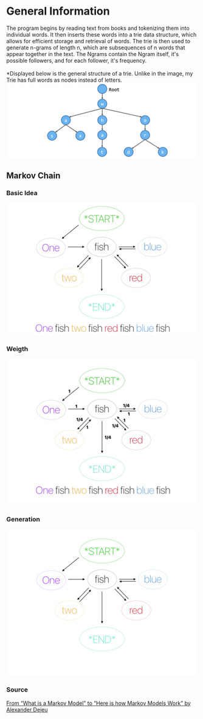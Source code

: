 # General Information
The program begins by reading text from books and tokenizing them into individual words. It then inserts these words into a trie data structure, which allows for efficient storage and retrieval of words. The trie is then used to generate n-grams of length n, which are subsequences of n words that appear together in the text. The Ngrams contain the Ngram itself, it's possible followers, and for each follower, it's frequency.<br><br>
*Displayed below is the general structure of a trie. Unlike in the image, my Trie has full words as nodes instead of letters.
![Trie_1](https://github.com/kodtld/Markov-s-Letters/blob/master/documentation/images/trie_info_1.png)

## Markov Chain
### Basic Idea
![Markov 1](https://github.com/kodtld/Markov-s-Letters/blob/master/documentation/images/Markov_info1.jpeg)
### Weigth
![Markov 2](https://github.com/kodtld/Markov-s-Letters/blob/master/documentation/images/Markov_info2.jpeg)
### Generation
![Markov GIF](https://github.com/kodtld/Markov-s-Letters/blob/master/documentation/images/Markov_info.gif)
### Source
[From “What is a Markov Model” to “Here is how Markov Models Work” by Alexander Dejeu](https://hackernoon.com/from-what-is-a-markov-model-to-here-is-how-markov-models-work-1ac5f4629b71)
